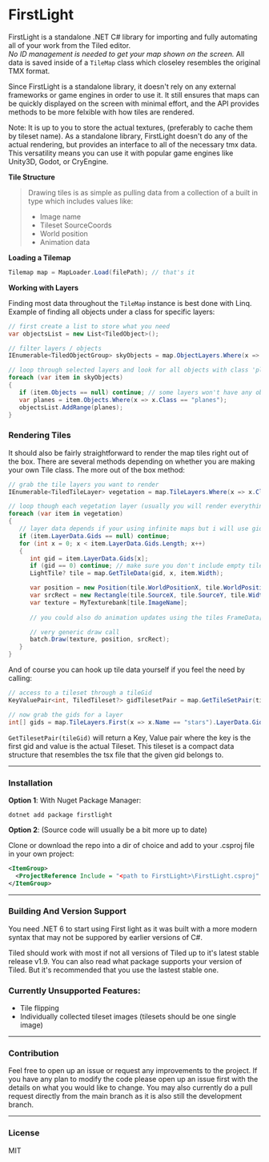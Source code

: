 # FirstLight

FirstLight is a standalone .NET C# library for importing and fully automating all of your work from the Tiled editor.  
*No ID management is needed to get your map shown on the screen.*
All data is saved inside of a ```TileMap``` class which closeley resembles the original TMX format.

Since FirstLight is a standalone library, it doesn't rely on any external frameworks or game engines in order to use it. It still 
ensures that maps can be quickly displayed on the screen with minimal effort, and the API provides methods to be more felxible with how tiles are rendered.

Note: It is up to you to store the actual textures, (preferably to cache them by tileset name). As a standalone library, FirstLight doesn't do any of the
actual rendering, but provides an interface to all of the necessary tmx data. This versatility means you can use it with popular game engines like Unity3D, Godot, or CryEngine.

**Tile Structure** 
> Drawing tiles is as simple as pulling data from a collection of a built in type which includes values like:  
> * Image name
> * Tileset SourceCoords
> * World position
> * Animation data  

**Loading a Tilemap**
```cs
Tilemap map = MapLoader.Load(filePath); // that's it
```

**Working with Layers**  

Finding most data throughout the ```TileMap``` instance  is best done with Linq.  
Example of finding all objects under a class for specific layers:
```cs
// first create a list to store what you need
var objectsList = new List<TiledObject>();

// filter layers / objects
IEnumerable<TiledObjectGroup> skyObjects = map.ObjectLayers.Where(x => x.Class == "sky-objects");

// loop through selected layers and look for all objects with class 'planes'
foreach (var item in skyObjects)
{
   if (item.Objects == null) continue; // some layers won't have any objects
   var planes = item.Objects.Where(x => x.Class == "planes");
   objectsList.AddRange(planes);
}

```
### Rendering Tiles
It should also be fairly straightforward to render the map tiles right out of the box. There are several methods depending on whether you are making your own Tile class.
The more out of the box method:
```cs
// grab the tile layers you want to render
IEnumerable<TiledTileLayer> vegetation = map.TileLayers.Where(x => x.Class == "vegetation");

// loop though each vegetation layer (usually you will render everything at once)
foreach (var item in vegetation)
{
   // layer data depends if your using infinite maps but i will use gids here
   if (item.LayerData.Gids == null) continue;
   for (int x = 0; x < item.LayerData.Gids.Length; x++)
   {
      int gid = item.LayerData.Gids[x];
      if (gid == 0) continue; // make sure you don't include empty tiles
      LightTile? tile = map.GetTileData(gid, x, item.Width);

      var position = new Position(tile.WorldPositionX, tile.WorldPositionY);
      var srcRect = new Rectangle(tile.SourceX, tile.SourceY, tile.Width, tile.Height);
      var texture = MyTexturebank[tile.ImageName];
      
      // you could also do animation updates using the tiles FrameData[]

      // very generic draw call
      batch.Draw(texture, position, srcRect);
   }
}
```

And of course you can hook up tile data yourself if you feel the need by calling:
```cs
// access to a tileset through a tileGid
KeyValuePair<int, TiledTileset?> gidTilesetPair = map.GetTileSetPair(tileGid);

// now grab the gids for a layer
int[] gids = map.TileLayers.First(x => x.Name == "stars").LayerData.Gids;
```
```GetTilesetPair(tileGid)``` will return a Key, Value pair where the key is the first gid and value is the actual Tileset.
This tileset is a compact data structure that resembles the tsx file that the given gid belongs to.

---
### Installation
**Option 1**: With Nuget Package Manager:  
```
dotnet add package firstlight 
```
**Option 2**: (Source code will usually be a bit more up to date)  

Clone or download the repo into a dir of choice and add to your .csproj file in your own project:
```xml
<ItemGroup>
  <ProjectReference Include = "<path to FirstLight>\FirstLight.csproj" />
</ItemGroup>
```

---
### Building And Version Support
You need .NET 6 to start using First light as it was built with a more modern syntax that may not be suppored by earlier versions of C#.

Tiled should work with most if not all versions of Tiled up to it's latest stable release v1.9.
You can also read what package supports your version of Tiled. But it's recommended that you use the lastest stable one.

### Currently Unsupported Features:
* Tile flipping
* Individually collected tileset images (tilesets should be one single image)

---
### Contribution
Feel free to open up an issue or request any improvements to the project. If you have any plan to modify the code please open up an issue first with the details on what you would like to change. You may also currently do a pull request directly from the main branch as it is also still the development branch.

---
### License
MIT
